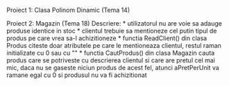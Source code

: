 Proiect 1: Clasa Polinom Dinamic (Tema 14)

Proiect 2: Magazin (Tema 18)
	Descriere:
		* utilizatorul nu are voie sa adauge produse identice in stoc
		* clientul trebuie sa mentioneze cel putin tipul de produs pe care vrea sa-l achizitioneze
		* functia ReadClient() din clasa Produs citeste doar atributele pe care le mentioneaza clientul, restul raman initializate cu 0 sau cu ""
		* functia CautProdus() din clasa Magazin cauta produs care se potriveste cu descrierea clientul si care are pretul cel mai mic, daca nu se gaseste niciun produs de acest fel, atunci aPretPerUnit va ramane egal cu 0 si produsul nu va fi achizitionat
